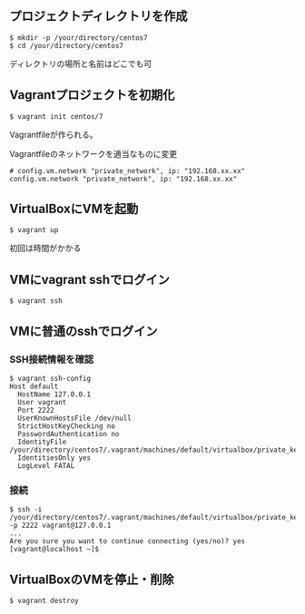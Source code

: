 ## プロジェクトディレクトリを作成

```
$ mkdir -p /your/directory/centos7
$ cd /your/directory/centos7
```
ディレクトリの場所と名前はどこでも可


## Vagrantプロジェクトを初期化

```
$ vagrant init centos/7
```
Vagrantfileが作られる。

Vagrantfileのネットワークを適当なものに変更
```
# config.vm.network "private_network", ip: "192.168.xx.xx"
config.vm.network "private_network", ip: "192.168.xx.xx"
```


## VirtualBoxにVMを起動

```
$ vagrant up
```
初回は時間がかかる

## VMにvagrant sshでログイン

```
$ vagrant ssh
```

## VMに普通のsshでログイン

### SSH接続情報を確認
```
$ vagrant ssh-config
Host default
  HostName 127.0.0.1
  User vagrant
  Port 2222
  UserKnownHostsFile /dev/null
  StrictHostKeyChecking no
  PasswordAuthentication no
  IdentityFile /your/directory/centos7/.vagrant/machines/default/virtualbox/private_key
  IdentitiesOnly yes
  LogLevel FATAL
```

### 接続
```
$ ssh -i /your/directory/centos7/.vagrant/machines/default/virtualbox/private_key -p 2222 vagrant@127.0.0.1
...
Are you sure you want to continue connecting (yes/no)? yes
[vagrant@localhost ~]$ 
```




## VirtualBoxのVMを停止・削除

```
$ vagrant destroy
```
